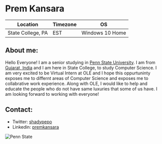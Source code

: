 # Prem Kansara

**Location** | **Timezone** | **OS**
---|---|---
State College, PA | EST | Windows 10 Home

## About me:
Hello Everyone! I am a senior studying in [Penn State University](https://en.wikipedia.org/wiki/Pennsylvania_State_University). I am from [Gujarat, India](https://en.wikipedia.org/wiki/Gujarat) and I am here in State College, to study Computer Science. I am very excited to be Virtual Intern at OLE and I hope this oppurtuninty exposes me to differnt areas of Computer Science and exposes me to collabrative work experience. Along with OLE, I would like to help and educate the people who do not have same luxuries that some of us have. I am looking forward to working with everyone!

## Contact:

* Twitter: [shadypepo](https://twitter.com/shadypepo)
* Linkedin: [premkansara](www.linkedin.com/in/prem-kansara1997)

![Penn State](https://sites.psu.edu/newtopsu/files/2017/04/weare-1079ccs.jpg)

